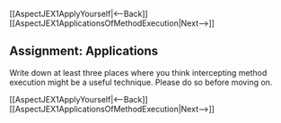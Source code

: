 [[AspectJEX1ApplyYourself|<--Back]] [[AspectJEX1ApplicationsOfMethodExecution|Next-->]]

## Assignment: Applications
Write down at least three places where you think intercepting method execution might be a useful technique. Please do so before moving on.

[[AspectJEX1ApplyYourself|<--Back]] [[AspectJEX1ApplicationsOfMethodExecution|Next-->]]